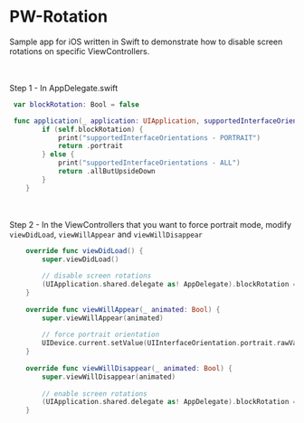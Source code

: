 # PW-Rotation

Sample app for iOS written in Swift to demonstrate how to disable screen rotations on specific ViewControllers.


\
\
Step 1 - In AppDelegate.swift

```swift
 var blockRotation: Bool = false

 func application(_ application: UIApplication, supportedInterfaceOrientationsFor window: UIWindow?) -> UIInterfaceOrientationMask {
        if (self.blockRotation) {
            print("supportedInterfaceOrientations - PORTRAIT")
            return .portrait
        } else {
            print("supportedInterfaceOrientations - ALL")
            return .allButUpsideDown
        }
    }
```
\
\
Step 2 - In the ViewControllers that you want to force portrait mode, modify ```viewDidLoad```, ```viewWillAppear``` and ```viewWillDisappear```

```swift
    override func viewDidLoad() {
        super.viewDidLoad()
        
        // disable screen rotations
        (UIApplication.shared.delegate as! AppDelegate).blockRotation = true
    }
    
    override func viewWillAppear(_ animated: Bool) {
        super.viewWillAppear(animated)
        
        // force portrait orientation
        UIDevice.current.setValue(UIInterfaceOrientation.portrait.rawValue, forKey: "orientation")
    }
    
    override func viewWillDisappear(_ animated: Bool) {
        super.viewWillDisappear(animated)
        
        // enable screen rotations
        (UIApplication.shared.delegate as! AppDelegate).blockRotation = false
    }


